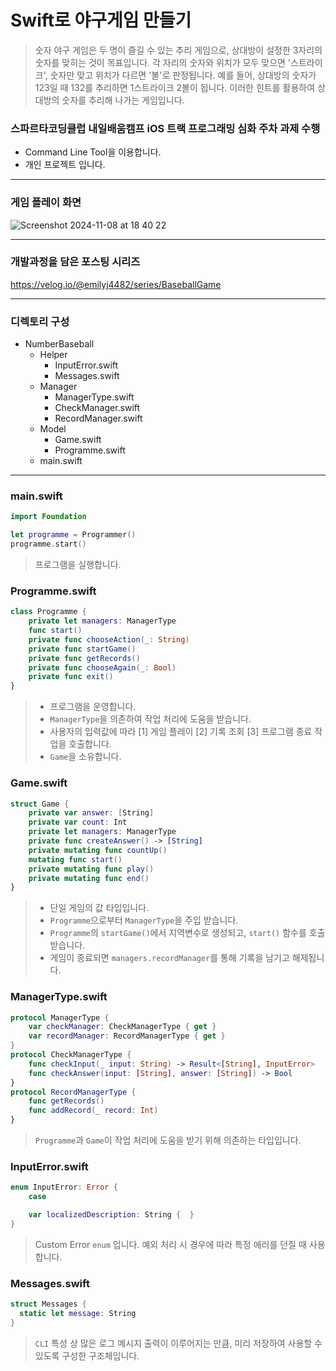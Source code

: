 # Swift로 야구게임 만들기
> 숫자 야구 게임은 두 명이 즐길 수 있는 추리 게임으로, 상대방이 설정한 3자리의 숫자를 맞히는 것이 목표입니다. 각 자리의 숫자와 위치가 모두 맞으면 '스트라이크', 숫자만 맞고 위치가 다르면 '볼'로 판정됩니다. 예를 들어, 상대방의 숫자가 123일 때 132를 추리하면 1스트라이크 2볼이 됩니다. 이러한 힌트를 활용하여 상대방의 숫자를 추리해 나가는 게임입니다.
### 스파르타코딩클럽 내일배움캠프 iOS 트랙 프로그래밍 심화 주차 과제 수행
- Command Line Tool을 이용합니다.
- 개인 프로젝트 입니다.
***
### 게임 플레이 화면
![Screenshot 2024-11-08 at 18 40 22](https://github.com/user-attachments/assets/f55531b2-a365-4d63-aecd-c69e67190c2c)
***
### 개발과정을 담은 포스팅 시리즈
https://velog.io/@emilyj4482/series/BaseballGame
***
### 디렉토리 구성
- NumberBaseball
  - Helper
    - InputError.swift
    - Messages.swift
  - Manager
    - ManagerType.swift
    - CheckManager.swift
    - RecordManager.swift
  - Model
    - Game.swift
    - Programme.swift
  - main.swift
***
### main.swift
```swift
import Foundation

let programme = Programmer()
programme.start()
```
> 프로그램을 실행합니다.
### Programme.swift
```swift
class Programme {
    private let managers: ManagerType
    func start()
    private func chooseAction(_: String)
    private func startGame()
    private func getRecords()
    private func chooseAgain(_: Bool)
    private func exit()
}
```
> - 프로그램을 운영합니다.
> - `ManagerType`을 의존하여 작업 처리에 도움을 받습니다.
> - 사용자의 입력값에 따라 [1] 게임 플레이 [2] 기록 조회 [3] 프로그램 종료 작업을 호출합니다.
> - `Game`을 소유합니다.
### Game.swift
```swift
struct Game {
    private var answer: [String]
    private var count: Int
    private let managers: ManagerType
    private func createAnswer() -> [String]
    private mutating func countUp()
    mutating func start()
    private mutating func play()
    private mutating func end()
}
```
> - 단일 게임의 값 타입입니다.
> - `Programme`으로부터 `ManagerType`을 주입 받습니다.
> - `Programme`의 `startGame()`에서 지역변수로 생성되고, `start()` 함수를 호출 받습니다.
> - 게임이 종료되면 `managers.recordManager`를 통해 기록을 남기고 해제됩니다.
### ManagerType.swift
```swift
protocol ManagerType {
    var checkManager: CheckManagerType { get }
    var recordManager: RecordManagerType { get }
}
protocol CheckManagerType {
    func checkInput(_ input: String) -> Result<[String], InputError>
    func checkAnswer(input: [String], answer: [String]) -> Bool
}
protocol RecordManagerType {
    func getRecords()
    func addRecord(_ record: Int)
}
```
> `Programme`과 `Game`이 작업 처리에 도움을 받기 위해 의존하는 타입입니다.
### InputError.swift
```swift
enum InputError: Error {
    case

    var localizedDescription: String {  }
}
```
> Custom Error `enum` 입니다. 예외 처리 시 경우에 따라 특정 에러를 던질 때 사용합니다.
### Messages.swift
```swift
struct Messages {
  static let message: String
}
```
> `CLI` 특성 상 많은 로그 메시지 출력이 이루어지는 만큼, 미리 저장하여 사용할 수 있도록 구성한 구조체입니다.
